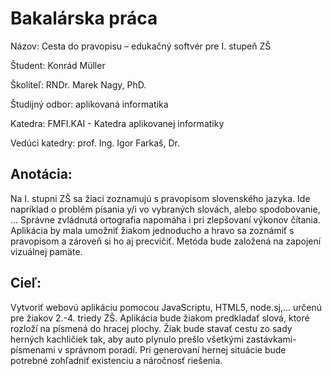 # Bakalárska práca
Názov: Cesta do pravopisu – edukačný softvér pre I. stupeň ZŠ

Študent: Konrád Müller

Školiteľ: RNDr. Marek Nagy, PhD.

Študijný odbor: aplikovaná informatika

Katedra: FMFI.KAI - Katedra aplikovanej informatiky

Vedúci katedry: prof. Ing. Igor Farkaš, Dr.

## Anotácia:
Na I. stupni ZŠ sa žiaci zoznamujú s pravopisom slovenského jazyka. Ide napríklad o problém písania y/i vo vybraných slovách, alebo spodobovanie, ... Správne zvládnutá ortografia napomáha i pri zlepšovaní výkonov čítania. Aplikácia by mala umožniť žiakom jednoducho a hravo sa zoznámiť s pravopisom a zároveň si ho aj precvičiť. Metóda bude založená na zapojení vizuálnej pamäte.

## Cieľ:
Vytvoriť webovú aplikáciu pomocou JavaScriptu, HTML5, node.sj,... určenú pre žiakov 2.-4. triedy ZŠ.
Aplikácia bude žiakom predkladať slová, ktoré rozloží na písmená do hracej plochy. Žiak bude stavať cestu zo sady herných kachličiek tak, aby auto plynulo prešlo všetkými zastávkami-písmenami v správnom poradí.
Pri generovaní hernej situácie bude potrebné zohľadniť existenciu a náročnosť riešenia.
